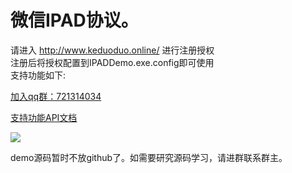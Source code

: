 # 微信IPAD协议。
 请进入  http://www.keduoduo.online/ 进行注册授权<br/>
 注册后将授权配置到IPADDemo.exe.config即可使用<br/>
 支持功能如下:<br/>

<a target="_blank" href="//shang.qq.com/wpa/qunwpa?idkey=3194af004cbc013eff0a61b99a46ae6f66c2c1f1fc62a9cdf58de1fd2b471058">加入qq群：721314034</a>
<br/>

<a href="https://github.com/changtuiqie/Mac.WeChat/blob/master/API.txt" title="支持功能API文档">支持功能API文档</a><br/>

![](https://github.com/changtuiqie/Mac.WeChat/blob/master/demo.gif) <br/>

demo源码暂时不放github了。如需要研究源码学习，请进群联系群主。